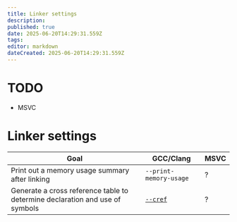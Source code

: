 ```yaml
---
title: Linker settings
description: 
published: true
date: 2025-06-20T14:29:31.559Z
tags: 
editor: markdown
dateCreated: 2025-06-20T14:29:31.559Z
---
```


# TODO

* MSVC

# Linker settings

| Goal | GCC/Clang | MSVC |
| --- | --- | --- |
| Print out a memory usage summary after linking | `--print-memory-usage` | ? |
| Generate a cross reference table to determine declaration and use of symbols | [`--cref`](https://linux.die.net/man/1/ld) | ? |

